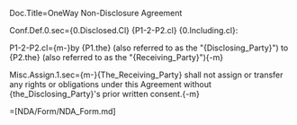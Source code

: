 Doc.Title=OneWay Non-Disclosure Agreement

Conf.Def.0.sec={0.Disclosed.Cl} {P1-2-P2.cl} {0.Including.cl}:

P1-2-P2.cl={m-}by {P1.the} (also referred to as the "{Disclosing_Party}") to {P2.the} (also referred to as the "{Receiving_Party}"){-m}

Misc.Assign.1.sec={m-}{The_Receiving_Party} shall not assign or transfer any rights or obligations under this Agreement without {the_Disclosing_Party}'s prior written consent.{-m}

=[NDA/Form/NDA_Form.md]
